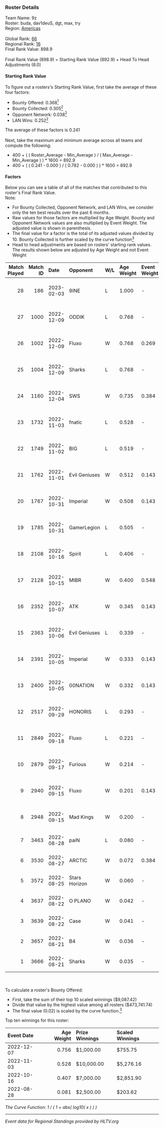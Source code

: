 ### Roster Details<br />
Team Name: 9z<br />
Roster: buda, dav1deuS, dgt, max, try<br />
Region: [Americas]( ../standings_americas.md)<br />
<br />
Global Rank: [66](../standings_global.md)<br />
Regional Rank: [16]( ../standings_americas.md)<br />
Final Rank Value:  898.9<br />
<br />
Final Rank Value (898.9) = Starting Rank Value (892.9) + Head To Head Adjustments (6.0)<br />

#### Starting Rank Value<br />
To figure out a rosters's Starting Rank Value, first take the average of these four factors:<br />
- Bounty Offered: 0.368[<sup>1</sup>](#table2)
- Bounty Collected: 0.305[<sup>2</sup>](#table1)
- Opponent Network: 0.038[<sup>2</sup>](#table1)
- LAN Wins: 0.252[<sup>2</sup>](#table1)

The average of these factors is 0.241<br />
<br />
Next, take the maximum and minimum average across all teams and compute the following:<br />
- 400 + ( ( Roster_Average - Min_Average ) / ( Max_Average - Min_Average ) ) * 1600 = 892.9
- 400 + ( ( 0.241 - 0.000 ) / ( 0.782 - 0.000 ) ) * 1600 = 892.9


#### Factors<br />
Below you can see a table of all of the matches that contributed to this roster's Final Rank Value.<br />
Note:<br />

- For Bounty Collected, Opponent Network, and LAN Wins, we consider only the ten best results over the past 6 months.
- Raw values for those factors are multiplied by Age Weight. Bounty and Opponent Network values are also multiplied by Event Weight. The adjusted value is shown in parenthesis.
- The final value for a factor is the total of its adjusted values divided by 10. Bounty Collected is further scaled by the curve function[<sup>3</sup>](#curveFunction)
- Head to head adjustments are based on rosters' starting rank values. The results shown below are adjusted by Age Weight and not Event Weight
<span id="table1"></span><br />


| Match Played | Match ID | Date       | Opponent      | W/L | Age Weight | Event Weight | Bounty Collected | Opponent Network | LAN Wins  | H2H Adj. | Roster                        |
| -: | -: | :- | :- | :- | :- | :- | :- | :- | :- | -: | :- |
|           28 |      186 | 2023-02-03 | 9INE          | L   | 1.000      | -            | -                | -                | -         |   -10.74 | buda, dav1deuS, dgt, max, try |
|           27 |     1000 | 2022-12-09 | ODDIK         | L   | 0.768      | -            | -                | -                | -         |   -17.28 | buda, dav1deuS, dgt, max, nqz |
|           26 |     1002 | 2022-12-09 | Fluxo         | W   | 0.768      | 0.269        | 0.087 (0.018)    | 0.528 (0.109)    | 0 (0.000) |    13.68 | buda, dav1deuS, dgt, max, nqz |
|           25 |     1004 | 2022-12-09 | Sharks        | L   | 0.768      | -            | -                | -                | -         |   -15.24 | buda, dav1deuS, dgt, max, nqz |
|           24 |     1160 | 2022-12-04 | SWS           | W   | 0.735      | 0.384        | 0.001 (0.000)    | 0.125 (0.035)    | 0 (0.000) |     3.77 | buda, dav1deuS, dgt, max, nqz |
|           23 |     1732 | 2022-11-03 | fnatic        | L   | 0.528      | -            | -                | -                | -         |    -0.80 | buda, dav1deuS, dgt, max, nqz |
|           22 |     1749 | 2022-11-02 | BIG           | L   | 0.519      | -            | -                | -                | -         |    -1.28 | buda, dav1deuS, dgt, max, nqz |
|           21 |     1762 | 2022-11-01 | Evil Geniuses | W   | 0.512      | 0.143        | 0.062 (0.005)    | 0.234 (0.017)    | 1 (0.512) |    11.23 | buda, dav1deuS, dgt, max, nqz |
|           20 |     1767 | 2022-10-31 | Imperial      | W   | 0.508      | 0.143        | 0.022 (0.002)    | 0.254 (0.018)    | 1 (0.508) |     7.85 | buda, dav1deuS, dgt, max, nqz |
|           19 |     1785 | 2022-10-31 | GamerLegion   | L   | 0.505      | -            | -                | -                | -         |    -3.05 | buda, dav1deuS, dgt, max, nqz |
|           18 |     2108 | 2022-10-16 | Spirit        | L   | 0.406      | -            | -                | -                | -         |    -0.91 | buda, dav1deuS, dgt, max, nqz |
|           17 |     2128 | 2022-10-15 | MIBR          | W   | 0.400      | 0.548        | 0.089 (0.020)    | 0.586 (0.129)    | 1 (0.400) |     7.67 | buda, dav1deuS, dgt, max, nqz |
|           16 |     2352 | 2022-10-07 | ATK           | W   | 0.345      | 0.143        | 0.070 (0.003)    | 0.646 (0.032)    | 1 (0.345) |     6.16 | buda, dav1deuS, dgt, max, nqz |
|           15 |     2363 | 2022-10-06 | Evil Geniuses | L   | 0.339      | -            | -                | -                | -         |    -3.00 | buda, dav1deuS, dgt, max, nqz |
|           14 |     2391 | 2022-10-05 | Imperial      | W   | 0.333      | 0.143        | 0.022 (0.001)    | 0.254 (0.012)    | 1 (0.333) |     5.06 | buda, dav1deuS, dgt, max, nqz |
|           13 |     2400 | 2022-10-05 | 00NATION      | W   | 0.332      | 0.143        | 0.020 (0.001)    | 0.201 (0.010)    | 1 (0.332) |     4.67 | buda, dav1deuS, dgt, max, nqz |
|           12 |     2517 | 2022-09-29 | HONORIS       | L   | 0.293      | -            | -                | -                | -         |    -4.90 | buda, dav1deuS, dgt, max, nqz |
|           11 |     2849 | 2022-09-18 | Fluxo         | L   | 0.221      | -            | -                | -                | -         |    -3.52 | buda, dav1deuS, dgt, max, nqz |
|           10 |     2879 | 2022-09-17 | Furious       | W   | 0.214      | -            | -                | -                | 0 (0.000) |     1.24 | buda, dav1deuS, dgt, max, nqz |
|            9 |     2940 | 2022-09-15 | Fluxo         | W   | 0.201      | 0.143        | 0.087 (0.002)    | 0.528 (0.015)    | 0 (0.000) |     3.14 | buda, dav1deuS, dgt, max, nqz |
|            8 |     2948 | 2022-09-15 | Mad Kings     | W   | 0.200      | -            | -                | -                | -         |     0.78 | buda, dav1deuS, dgt, max, nqz |
|            7 |     3463 | 2022-08-28 | paiN          | L   | 0.080      | -            | -                | -                | -         |    -0.66 | dav1deuS, dgt, max, nqz, rox  |
|            6 |     3530 | 2022-08-27 | ARCTIC        | W   | 0.072      | 0.384        | 0.036 (0.001)    | 0.230 (0.006)    | -         |     1.08 | dav1deuS, dgt, max, nqz, rox  |
|            5 |     3572 | 2022-08-25 | Stars Horizon | W   | 0.060      | -            | -                | -                | -         |     0.33 | dav1deuS, dgt, max, nqz, rox  |
|            4 |     3637 | 2022-08-22 | O PLANO       | W   | 0.042      | -            | -                | -                | -         |     0.15 | dav1deuS, dgt, max, nqz, rox  |
|            3 |     3639 | 2022-08-22 | Case          | W   | 0.041      | -            | -                | -                | -         |     0.31 | dav1deuS, dgt, max, nqz, rox  |
|            2 |     3657 | 2022-08-21 | B4            | W   | 0.036      | -            | -                | -                | -         |     0.19 | dav1deuS, dgt, max, nqz, rox  |
|            1 |     3666 | 2022-08-21 | Sharks        | W   | 0.035      | -            | -                | -                | -         |     0.10 | dav1deuS, dgt, max, nqz, rox  |

<br />
<span id="table2"></span><br />
To calculate a roster's Bounty Offered:<br />

- First, take the sum of their top 10 scaled winnings ($9,087.42)
- Divide that value by the highest value among all rosters ($473,741.74)
- The final value (0.02) is scaled by the curve function.[<sup>3</sup>](#curveFunction)

Top ten winnings for this roster:<br />

| Event Date | Age Weight | Prize Winnings | Scaled Winnings |
| :- | -: | :- | :- |
| 2022-12-07 |      0.756 | $1,000.00      | $755.75         |
| 2022-11-03 |      0.528 | $10,000.00     | $5,276.16       |
| 2022-10-16 |      0.407 | $7,000.00      | $2,851.90       |
| 2022-08-28 |      0.081 | $2,500.00      | $203.62         |


<span id="curveFunction"></span>_The Curve Function: 1 / ( 1 + abs( log10( x ) ) )_<br />

---
_Event data for Regional Standings provided by HLTV.org_<br />
